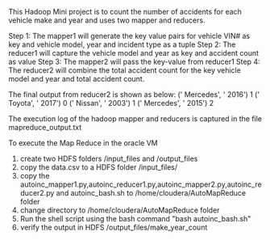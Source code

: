 This Hadoop Mini project is to count the number of accidents for each vehicle make and year and uses two mapper and reducers.

Step 1: The mapper1 will generate the key value pairs for vehicle VIN# as key and vehicle model, year and incident type as a tuple
Step 2: The reducer1 will capture the vehicle model and year as key and accident count as value
Step 3: The mapper2 will pass the key-value from reducer1 
Step 4: The reducer2 will combine the total accident count for the key vehicle model and year and total accident count.

The final output from reducer2 is shown as below:
(' Mercedes', ' 2016')	1
(' Toyota', ' 2017')	0
(' Nissan', ' 2003')	1
(' Mercedes', ' 2015')	2

The execution log of the hadoop mapper and reducers is captured in the file mapreduce_output.txt

To execute the Map Reduce in the oracle VM
1. create two HDFS folders /input_files and /output_files
2. copy the data.csv to a HDFS folder /input_files/
3. copy the autoinc_mapper1.py,autoinc_reducer1.py,autoinc_mapper2.py,autoinc_reducer2.py and autoinc_bash.sh to /home/cloudera/AutoMapReduce folder
4. change directory to /home/cloudera/AutoMapReduce folder
5. Run the shell script using the bash command "bash autoinc_bash.sh"
6. verify the output in HDFS /output_files/make_year_count
